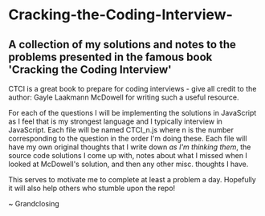 # Cracking-the-Coding-Interview-
A collection of my solutions and notes to the problems presented in the famous book 'Cracking the Coding Interview'
-----

CTCI is a great book to prepare for coding interviews - give all credit to the author: Gayle Laakmann McDowell for writing such a useful resource. 

For each of the questions I will be implementing the solutions in JavaScript as I feel that is my strongest language and I typically interview in JavaScript. Each file will be named CTCI_n.js where n is the number corresponding to the question in the order I'm doing these. Each file will have my own original thoughts that I write down _as I'm thinking them_, the source code solutions I come up with, notes about what I missed when I looked at McDowell's solution, and then any other misc. thoughts I have. 

This serves to motivate me to complete at least a problem a day. Hopefully it will also help others who stumble upon the repo!

~ Grandclosing
